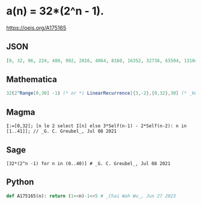 # a\(n\) \= 32\*\(2^n \- 1\)\.
https://oeis.org/A175165
## JSON
```JSON
[0, 32, 96, 224, 480, 992, 2016, 4064, 8160, 16352, 32736, 65504, 131040, 262112, 524256, 1048544, 2097120, 4194272, 8388576, 16777184, 33554400, 67108832, 134217696, 268435424, 536870880]
```
## Mathematica
```Mathematica
32(2^Range[0,30] -1) (* or *) LinearRecurrence[{3,-2},{0,32},30] (* _Harvey P. Dale_, Mar 23 2015 *)
```
## Magma
```Magma
I:=[0,32]; [n le 2 select I[n] else 3*Self(n-1) - 2*Self(n-2): n in [1..41]]; // _G. C. Greubel_, Jul 08 2021
```
## Sage
```Sage
[32*(2^n -1) for n in (0..40)] # _G. C. Greubel_, Jul 08 2021
```
## Python
```Python
def A175165(n): return (1<<n)-1<<5 # _Chai Wah Wu_, Jun 27 2023
```
